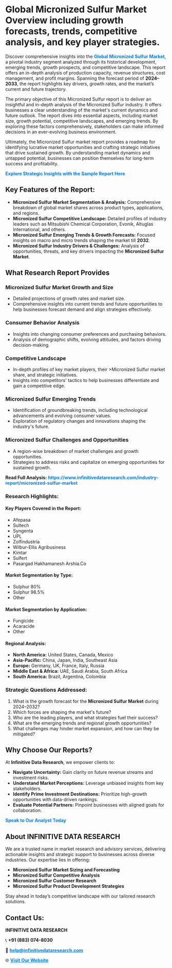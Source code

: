 <h1>Global Micronized Sulfur Market Overview including growth forecasts, trends, competitive analysis, and key player strategies.</h1>
<p>
Discover comprehensive insights into the 
<a href="https://www.infinitivedataresearch.com/industry-report/micronized-sulfur-market" rel="dofollow" style="color: #007BFF; text-decoration: none;"><strong>Global Micronized Sulfur Market</strong></a>, a pivotal industry segment analyzed through its historical development, emerging trends, growth prospects, and competitive landscape. This report offers an in-depth analysis of production capacity, revenue structures, cost management, and profit margins. Spanning the forecast period of <strong>2024–2033</strong>, the report highlights key drivers, growth rates, and the market’s current and future trajectory.
</p>
<p>
The primary objective of this Micronized Sulfur report is to deliver an insightful and in-depth analysis of the Micronized Sulfur industry. It offers businesses a clear understanding of the market's current dynamics and future outlook. The report dives into essential aspects, including market size, growth potential, competitive landscapes, and emerging trends. By exploring these factors comprehensively, stakeholders can make informed decisions in an ever-evolving business environment.
</p>
<p>
Ultimately, the Micronized Sulfur market report provides a roadmap for identifying lucrative market opportunities and crafting strategic initiatives that drive sustained growth. By understanding market dynamics and untapped potential, businesses can position themselves for long-term success and profitability.
</p>
<p>
<a href="https://www.infinitivedataresearch.com/request-sample/reportId=105201" style="color: #007BFF; text-decoration: none;"><strong>Explore Strategic Insights with the Sample Report Here</strong></a>
</p>

<h2>Key Features of the Report:</h2>
<ul>
<li><strong>Micronized Sulfur Market Segmentation & Analysis:</strong> Comprehensive breakdown of global market shares across product types, applications, and regions.</li>
<li><strong>Micronized Sulfur Competitive Landscape:</strong> Detailed profiles of industry leaders such as Mitsubishi Chemical Corporation, Evonik, Altuglas International, and others.</li>
<li><strong>Micronized Sulfur Emerging Trends & Growth Forecasts:</strong> Focused insights on macro and micro trends shaping the market till <strong>2032</strong>.</li>
<li><strong>Micronized Sulfur Industry Drivers & Challenges:</strong> Analysis of opportunities, threats, and key drivers impacting the <strong>Micronized Sulfur Market</strong>.</li>
</ul>

<h2>What Research Report Provides</h2>
<h3>Micronized Sulfur Market Growth and Size</h3>
<ul>
<li>Detailed projections of growth rates and market size.</li>
<li>Comprehensive insights into current trends and future opportunities to help businesses forecast demand and align strategies effectively.</li>
</ul>

<h3>Consumer Behavior Analysis</h3>
<ul>
<li>Insights into changing consumer preferences and purchasing behaviors.</li>
<li>Analysis of demographic shifts, evolving attitudes, and factors driving decision-making.</li>
</ul>

<h3>Competitive Landscape</h3>
<ul>
<li>In-depth profiles of key market players, their >Micronized Sulfur market share, and strategic initiatives.</li>
<li>Insights into competitors' tactics to help businesses differentiate and gain a competitive edge.</li>
</ul>

<h3>Micronized Sulfur Emerging Trends</h3>
<ul>
<li>Identification of groundbreaking trends, including technological advancements and evolving consumer values.</li>
<li>Exploration of regulatory changes and innovations shaping the industry's future.</li>
</ul>

<h3>Micronized Sulfur Challenges and Opportunities</h3>
<ul>
<li>A region-wise breakdown of market challenges and growth opportunities.</li>
<li>Strategies to address risks and capitalize on emerging opportunities for sustained growth.</li>
</ul>
<p><strong>Read Full Analysis:</strong> <a href="https://www.infinitivedataresearch.com/industry-report/micronized-sulfur-market" rel="dofollow" style="color: #007BFF; text-decoration: none;"><strong>https://www.infinitivedataresearch.com/industry-report/micronized-sulfur-market</strong></a></p>
<h3>Research Highlights:</h3>
<h4>Key Players Covered in the Report:</h4>
<ul><li>Afepasa</li><li>Sultech</li><li>Syngenta</li><li>UPL</li><li>Zolfindustria</li><li>Wilbur-Ellis Agribusiness</li><li>Kimtar</li><li>Sulfert</li><li>Pasargad Hakhamanesh Arshia.Co</li></ul>
<h4>Market Segmentation by Type:</h4>
<ul><li>Sulphur 80%</li><li>Sulphur 98.5%</li><li>Other</li></ul>
<h4>Market Segmentation by Application:</h4>
<ul><li>Fungicide</li><li>Acaracide</li><li>Other</li></ul>

<h4>Regional Analysis:</h4>
<ul>
<li><strong>North America:</strong> United States, Canada, Mexico</li>
<li><strong>Asia-Pacific:</strong> China, Japan, India, Southeast Asia</li>
<li><strong>Europe:</strong> Germany, UK, France, Italy, Russia</li>
<li><strong>Middle East & Africa:</strong> UAE, Saudi Arabia, South Africa</li>
<li><strong>South America:</strong> Brazil, Argentina, Colombia</li>
</ul>

<h3>Strategic Questions Addressed:</h3>
<ol>
<li>What is the growth forecast for the <strong>Micronized Sulfur Market</strong> during 2024–2032?</li>
<li>Which forces are shaping the market's future?</li>
<li>Who are the leading players, and what strategies fuel their success?</li>
<li>What are the emerging trends and regional growth opportunities?</li>
<li>What challenges may hinder market expansion, and how can they be mitigated?</li>
</ol>

<h2>Why Choose Our Reports?</h2>
<p>At <strong>Infinitive Data Research</strong>, we empower clients to:</p>
<ul>
<li><strong>Navigate Uncertainty:</strong> Gain clarity on future revenue streams and investment risks.</li>
<li><strong>Understand Market Perceptions:</strong> Leverage unbiased insights from key stakeholders.</li>
<li><strong>Identify Prime Investment Destinations:</strong> Prioritize high-growth opportunities with data-driven rankings.</li>
<li><strong>Evaluate Potential Partners:</strong> Pinpoint businesses with aligned goals for collaboration.</li>
</ul>
<p><a href="https://www.infinitivedataresearch.com/industry-report/micronized-sulfur-market" rel="dofollow" style="color: #007BFF; text-decoration: none;"><strong>Speak to Our Analyst Today</strong></a></p>

<h2>About INFINITIVE DATA RESEARCH</h2>
<p>We are a trusted name in market research and advisory services, delivering actionable insights and strategic support to businesses across diverse industries. Our expertise lies in offering:</p>
<ul>
<li><strong>Micronized Sulfur Market Sizing and Forecasting</strong></li>
<li><strong>Micronized Sulfur Competitive Analysis</strong></li>
<li><strong>Micronized Sulfur Customer Research</strong></li>
<li><strong>Micronized Sulfur Product Development Strategies</strong></li>
</ul>
<p>Stay ahead in today’s competitive landscape with our tailored research solutions.</p>

<h2>Contact Us:</h2>
<p><strong>INFINITIVE DATA RESEARCH</strong></p>
<p>📞 <strong>+91 (883) 074-8030</strong></p>
<p>📧 <strong><a href="mailto:help@infinitivedataresearch.com" style="color: #007BFF;">help@infinitivedataresearch.com</a></strong></p>
<p>🌐 <strong><a href="https://www.infinitivedataresearch.com" rel="dofollow" style="color: #007BFF;">Visit Our Website</a></strong></p>